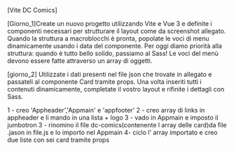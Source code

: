 [Vite DC Comics]

[Giorno_1]Create un nuovo progetto utilizzando Vite e Vue 3 e definite i componenti necessari per strutturare il layout come da screenshot allegato. Quando la struttura a macroblocchi è pronta, popolate le voci di menu dinamicamente usando i data del componente. Per oggi diamo priorità alla struttura: quando è tutto bello solido, passiamo al Sass! Le voci del menù devono essere fatte attraverso un array di oggetti.

[giorno_2]
 Utilizzate i dati presenti nel file json che trovate in allegato e passateli al componente Card tramite props. Una volta inseriti tutti i contenuti dinamicamente, completate il vostro layout e rifinite i dettagli con Sass.

1 - creo 'Appheader','Appmain' e 'appfooter'
2 - creo array di links in appheader e li mando in una lista + logo 
3 - vado in Appmain e imposto il jumbotron
3 - rinomino il file dc-comics(contenente l array delle card)da file .jason in file.js e lo importo nel Appmain
4- ciclo l' array importato e creo due liste con sei card tramite props